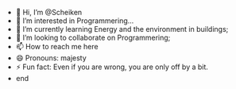 - 👋 Hi, I’m @Scheiken
- 👀 I’m interested in Programmering...
- 🌱 I’m currently learning Energy and the environment in buildings;
- 💞️ I’m looking to collaborate on Programmering;
- 📫 How to reach me here
- 😄 Pronouns: majesty
- ⚡ Fun fact: Even if you are wrong, you are only off by a bit.
- end

<!---
Scheiken/Scheiken is a ✨ special ✨ repository because its `README.md` (this file) appears on your GitHub profile.
You can click the Preview link to take a look at your changes.
--->
